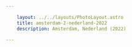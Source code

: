 ```yaml
---

    layout: ../../layouts/PhotoLayout.astro
    title: amsterdam-2-nederland-2022
    description: Amsterdam, Nederland (2022)

---
```

